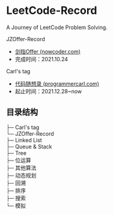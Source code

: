 # LeetCode-Record

A Journey of LeetCode Problem Solving.

JZOffer-Record

- [剑指Offer (nowcoder.com)](https://www.nowcoder.com/ta/coding-interviews)
- 完成时间：2021.10.24

Carl's tag

- [代码随想录 (programmercarl.com)](https://programmercarl.com/)
- 起止时间：2021.12.28~now

## 目录结构

├─ Carl's tag<br>
└─ JZOffer-Record<br>
    ├─ Linked List<br>
    ├─ Queue & Stack<br>
    ├─ Tree<br>
    ├─ 位运算<br>
    ├─ 其他算法<br>
    ├─ 动态规划<br>
    ├─ 回溯<br>
    ├─ 排序<br>
    ├─ 搜索<br>
    └─ 模拟<br>
